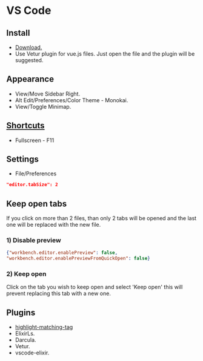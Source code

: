 # VS Code

## Install

* [Download.](https://code.visualstudio.com/Download)
* Use Vetur plugin for vue.js files. Just open the file and the plugin will be suggested.

## Appearance

* View/Move Sidebar Right.
* Alt Edit/Preferences/Color Theme - Monokai.
* View/Toggle Minimap.

## [Shortcuts](https://code.visualstudio.com/shortcuts/keyboard-shortcuts-linux.pdf)

* Fullscreen - F11

## Settings

* File/Preferences

```json
"editor.tabSize": 2
```

## Keep open tabs

If you click on more than 2 files, than only 2 tabs will be opened and the last one will be replaced with the new file.

### 1) Disable preview

```json
{"workbench.editor.enablePreview": false,
"workbench.editor.enablePreviewFromQuickOpen": false}
```
   
### 2) Keep open

Click on the tab you wish to keep open and select 'Keep open' this will prevent replacing this tab with a new one.

## Plugins

* [highlight-matching-tag](https://marketplace.visualstudio.com/items?itemName=vincaslt.highlight-matching-tag)
* ElixirLs.
* Darcula.
* Vetur.
* vscode-elixir.
